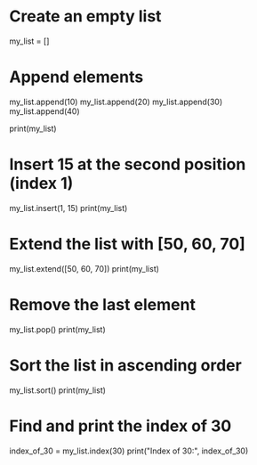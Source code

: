 # Create an empty list
my_list = []

# Append elements
my_list.append(10)
my_list.append(20)
my_list.append(30)
my_list.append(40)

print(my_list)
# Insert 15 at the second position (index 1)
my_list.insert(1, 15)
print(my_list)
# Extend the list with [50, 60, 70]
my_list.extend([50, 60, 70])
print(my_list)
# Remove the last element
my_list.pop()
print(my_list)
# Sort the list in ascending order
my_list.sort()
print(my_list)
# Find and print the index of 30
index_of_30 = my_list.index(30)
print("Index of 30:", index_of_30)
